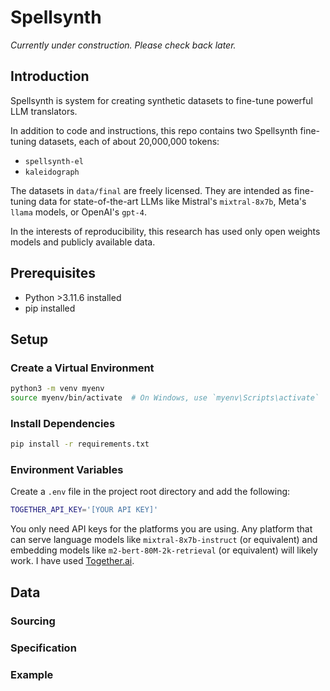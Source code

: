 # Spellsynth

<i>Currently under construction. Please check back later.</i>

## Introduction

Spellsynth is system for creating synthetic datasets to fine-tune powerful LLM translators.

In addition to code and instructions, this repo contains two Spellsynth fine-tuning datasets, each of about 20,000,000 tokens:

<ul>
    <li><code>spellsynth-el</code></li>
    <li><code>kaleidograph</code></li>
</ul>

The datasets in <code>data/final</code> are freely licensed. They are intended as fine-tuning data for state-of-the-art LLMs like Mistral's <code>mixtral-8x7b</code>, Meta's <code>llama</code> models, or OpenAI's <code>gpt-4</code>.

In the interests of reproducibility, this research has used only open weights models and publicly available data.

## Prerequisites

- Python >3.11.6 installed
- pip installed

## Setup

### Create a Virtual Environment
```bash
python3 -m venv myenv
source myenv/bin/activate  # On Windows, use `myenv\Scripts\activate`
```

### Install Dependencies
```bash
pip install -r requirements.txt
```

### Environment Variables

Create a `.env` file in the project root directory and add the following:

```bash
TOGETHER_API_KEY='[YOUR API KEY]'
```

You only need API keys for the platforms you are using. Any platform that can serve language models like <code>mixtral-8x7b-instruct</code> (or equivalent) and embedding models like <code>m2-bert-80M-2k-retrieval</code> (or equivalent) will likely work. I have used <a href='https://together.ai'>Together.ai</a>.

## Data

### Sourcing

### Specification

### Example
